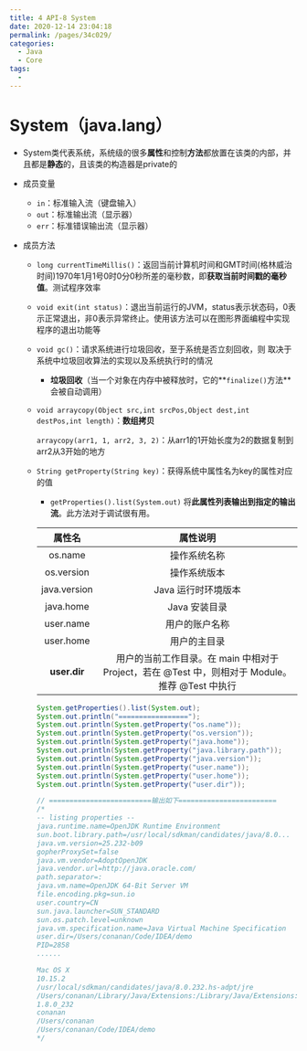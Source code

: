 ```yaml
---
title: 4 API-8 System
date: 2020-12-14 23:04:18
permalink: /pages/34c029/
categories:
  - Java
  - Core
tags:
  - 
---
```

# System（java.lang）

-   System类代表系统，系统级的很多**属性**和控制**方法**都放置在该类的内部，并且都是**静态**的，且该类的构造器是private的

-   成员变量

    -   `in`：标准输入流（键盘输入）
    -   `out`：标准输出流（显示器）
    -   `err`：标准错误输出流（显示器）

-   成员方法

    -   `long currentTimeMillis()`：返回当前计算机时间和GMT时间(格林威治时间)1970年1月1号0时0分0秒所差的毫秒数，即**获取当前时间戳的毫秒值**。测试程序效率

    -   `void exit(int status)`：退出当前运行的JVM，status表示状态码，0表示正常退出，非0表示异常终止。使用该方法可以在图形界面编程中实现程序的退出功能等

    -   `void gc()`：请求系统进行垃圾回收，至于系统是否立刻回收，则 取决于系统中垃圾回收算法的实现以及系统执行时的情况

        -   **垃圾回收**（当一个对象在内存中被释放时，它的**`finalize()`方法**会被自动调用）

    -   `void arraycopy(Object src,int srcPos,Object dest,int destPos,int length)`：**数组拷贝**

        `arraycopy(arr1, 1, arr2, 3, 2)`：从arr1的1开始长度为2的数据复制到arr2从3开始的地方

    -   `String getProperty(String key)`：获得系统中属性名为key的属性对应的值

        -   `getProperties().list(System.out)` 将**此属性列表输出到指定的输出流**。此方法对于调试很有用。

        |    属性名    |                           属性说明                           |
        | :----------: | :----------------------------------------------------------: |
        |   os.name    |                         操作系统名称                         |
        |  os.version  |                         操作系统版本                         |
        | java.version |                     Java 运行时环境版本                      |
        |  java.home   |                        Java 安装目录                         |
        |  user.name   |                        用户的账户名称                        |
        |  user.home   |                         用户的主目录                         |
        | **user.dir** | 用户的当前工作目录。在 main 中相对于 Project，若在 @Test 中，则相对于 Module。推荐 @Test 中执行 |

        ```java
        System.getProperties().list(System.out);
        System.out.println("=================");
        System.out.println(System.getProperty("os.name"));
        System.out.println(System.getProperty("os.version"));
        System.out.println(System.getProperty("java.home"));
        System.out.println(System.getProperty("java.library.path"));
        System.out.println(System.getProperty("java.version"));
        System.out.println(System.getProperty("user.name"));
        System.out.println(System.getProperty("user.home"));
        System.out.println(System.getProperty("user.dir"));
        
        // =========================输出如下========================
        /*
        -- listing properties --
        java.runtime.name=OpenJDK Runtime Environment
        sun.boot.library.path=/usr/local/sdkman/candidates/java/8.0...
        java.vm.version=25.232-b09
        gopherProxySet=false
        java.vm.vendor=AdoptOpenJDK
        java.vendor.url=http://java.oracle.com/
        path.separator=:
        java.vm.name=OpenJDK 64-Bit Server VM
        file.encoding.pkg=sun.io
        user.country=CN
        sun.java.launcher=SUN_STANDARD
        sun.os.patch.level=unknown
        java.vm.specification.name=Java Virtual Machine Specification
        user.dir=/Users/conanan/Code/IDEA/demo
        PID=2858
        ......
        
        Mac OS X
        10.15.2
        /usr/local/sdkman/candidates/java/8.0.232.hs-adpt/jre
        /Users/conanan/Library/Java/Extensions:/Library/Java/Extensions:/Network/Library/Java/Extensions:/System/Library/Java/Extensions:/usr/lib/java:.
        1.8.0_232
        conanan
        /Users/conanan
        /Users/conanan/Code/IDEA/demo
        */
        ```

        

        

